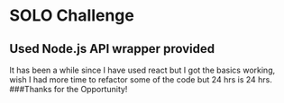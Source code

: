 # SOLO Challenge
## Used Node.js API wrapper provided
It has been a while since I have used react but I got the basics working, wish I had more time to refactor some of the code but 24 hrs is 24 hrs.  
###Thanks for the Opportunity!